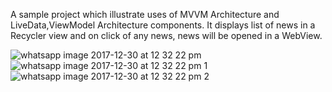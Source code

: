 A sample project which illustrate uses of MVVM Architecture and LiveData,ViewModel Architecture components.
It displays list of news in a Recycler view and on click of any news, news will be opened in a WebView.


![whatsapp image 2017-12-30 at 12 32 22 pm](https://user-images.githubusercontent.com/14937553/34452211-6d54872a-ed60-11e7-9dcb-1ce503fcedcb.jpeg)
![whatsapp image 2017-12-30 at 12 32 22 pm 1](https://user-images.githubusercontent.com/14937553/34452214-797701c2-ed60-11e7-8471-8254f6ec97a7.jpeg)
![whatsapp image 2017-12-30 at 12 32 22 pm 2](https://user-images.githubusercontent.com/14937553/34452215-7b3dc216-ed60-11e7-82c6-48a0c05f2df8.jpeg)

